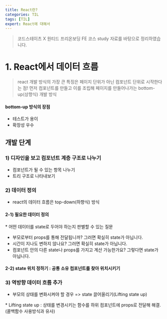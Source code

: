 ```yaml
---
title: React란?
categories: TIL
tags: [TIL]
expert: React에 대해서
---
```


> 코드스테이츠 X 원티드 프리온보딩 FE 코스 study 자료를 바탕으로 정리하였습니다.

# 1. React에서 데이터 흐름

> react 개발 방식의 가장 큰 특징은 페이지 단위가 아닌 컴포넌트 단위로 시작한다는 점!
> 먼저 컴포넌트를 만들고 이를 조립해 페이지를 만들어나가는 bottom-up(상향식) 개발 방식

#### bottom-up 방식의 장점

- 테스트가 용이
- 확장성 우수

## 개발 단계

### 1) 디자인을 보고 컴포넌트 계층 구조로 나누기

- 컴포넌트가 될 수 있는 항목 나누기
- 트리 구조로 나타내보기

### 2) 데이터 정의

- react의 데이터 흐름은 top-down(하향식) 방식

#### 2-1) 필요한 데이터 정의

\* 어떤 데이터를 state로 두어야 하는지 판별할 수 있는 질문

- 부모로부터 props를 통해 전달됩니까? 그러면 확실히 state가 아닙니다.
- 시간이 지나도 변하지 않나요? 그러면 확실히 state가 아닙니다.
- 컴포넌트 안의 다른 state나 props를 가지고 계산 가능한가요? 그렇다면 state가 아닙니다.

#### 2-2) state 위치 정하기 : 공통 소유 컴포넌트를 찾아 위치시키기

### 3) 역방향 데이터 흐름 추가

- 부모의 상태를 변화시켜야 할 경우 => state 끌어올리기(Lifting state up)

\* Lifting state up : 상태를 변경시키는 함수를 하위 컴포넌트에 props로 전달해 해결. (콜백함수 사용방식과 유사)
